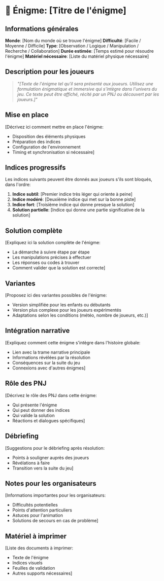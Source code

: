# 🔐 Énigme: [Titre de l'énigme]

## Informations générales

**Monde**: [Nom du monde où se trouve l'énigme]
**Difficulté**: [Facile / Moyenne / Difficile]
**Type**: [Observation / Logique / Manipulation / Recherche / Collaboration]
**Durée estimée**: [Temps estimé pour résoudre l'énigme]
**Matériel nécessaire**: [Liste du matériel physique nécessaire]

## Description pour les joueurs

> *"[Texte de l'énigme tel qu'il sera présenté aux joueurs. Utilisez une formulation énigmatique et immersive qui s'intègre dans l'univers du jeu. Ce texte peut être affiché, récité par un PNJ ou découvert par les joueurs.]"*

## Mise en place

[Décrivez ici comment mettre en place l'énigme:
- Disposition des éléments physiques
- Préparation des indices
- Configuration de l'environnement
- Timing et synchronisation si nécessaire]

## Indices progressifs

Les indices suivants peuvent être donnés aux joueurs s'ils sont bloqués, dans l'ordre:

1. **Indice subtil**: [Premier indice très léger qui oriente à peine]
2. **Indice modéré**: [Deuxième indice qui met sur la bonne piste]
3. **Indice fort**: [Troisième indice qui donne presque la solution]
4. **Solution partielle**: [Indice qui donne une partie significative de la solution]

## Solution complète

[Expliquez ici la solution complète de l'énigme:
- La démarche à suivre étape par étape
- Les manipulations précises à effectuer
- Les réponses ou codes à trouver
- Comment valider que la solution est correcte]

## Variantes

[Proposez ici des variantes possibles de l'énigme:
- Version simplifiée pour les enfants ou débutants
- Version plus complexe pour les joueurs expérimentés
- Adaptations selon les conditions (météo, nombre de joueurs, etc.)]

## Intégration narrative

[Expliquez comment cette énigme s'intègre dans l'histoire globale:
- Lien avec la trame narrative principale
- Informations révélées par la résolution
- Conséquences sur la suite du jeu
- Connexions avec d'autres énigmes]

## Rôle des PNJ

[Décrivez le rôle des PNJ dans cette énigme:
- Qui présente l'énigme
- Qui peut donner des indices
- Qui valide la solution
- Réactions et dialogues spécifiques]

## Débriefing

[Suggestions pour le débriefing après résolution:
- Points à souligner auprès des joueurs
- Révélations à faire
- Transition vers la suite du jeu]

## Notes pour les organisateurs

[Informations importantes pour les organisateurs:
- Difficultés potentielles
- Points d'attention particuliers
- Astuces pour l'animation
- Solutions de secours en cas de problème]

## Matériel à imprimer

[Liste des documents à imprimer:
- Texte de l'énigme
- Indices visuels
- Feuilles de validation
- Autres supports nécessaires]